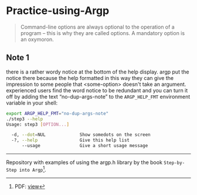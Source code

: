 # Practice-using-Argp

> Command-line options are always optional to the operation of a program –
> this is why they are called options. A mandatory option is an oxymoron.

## Note 1

there is a rather wordy notice at the bottom of the help display. argp put the notice there because the help formatted
in this way they can give the impression to some people that \<some-option> doesn't take an argument. experienced users
find the word notice to be redundant and you can turn it off by adding the text “no-dup-args-note” to the
`ARGP_HELP_FMT` environment variable in your shell:

```bash
export ARGP_HELP_FMT="no-dup-args-note"
./step3 --help
Usage: step3 [OPTION...]

  -d, --dot=NUL             Show somedots on the screen
  -?, --help                Give this help list
      --usage               Give a short usage message
```

---

Repository with examples of using the argp.h library by the book `Step-by-Step into Argp`[^1].

[^1]: PDF: [view](https://github.com/Qu1nel/Practice-using-Argp/blob/main/docs/step-by-step-into-argp.pdf)
